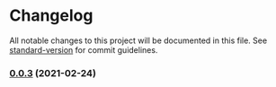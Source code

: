 # Changelog

All notable changes to this project will be documented in this file. See [standard-version](https://github.com/conventional-changelog/standard-version) for commit guidelines.

### [0.0.3](https://github.com/fredbradley/actions-test/compare/v0.0.2...v0.0.3) (2021-02-24)
